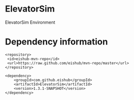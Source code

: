 ElevatorSim
===========

ElevatorSim Environment

Dependency information 
=====================

```
<repository>
 <id>eishub-mvn-repo</id>
 <url>https://raw.github.com/eishub/mvn-repo/master</url>
</repository>
```
	
```	
<dependency>
	<groupId>com.github.eishub</groupId>
	<artifactId>ElevatorSim</artifactId>
	<version>1.3.1-SNAPSHOT</version>
</dependency>
```
